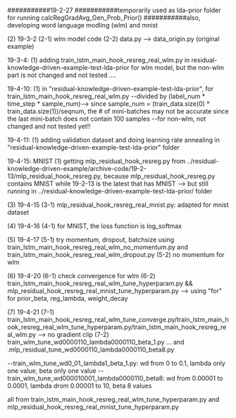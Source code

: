 ###########19-2-27
###########temporarily used as lda-prior folder for running calcRegGradAvg_Gen_Prob_Prior()
###########also, developing word language modling (wlm) and mnist

(2) 19-3-2
(2-1) wlm model code
(2-2) data.py --> data_origin.py (original example)


19-3-4:
(1) adding train_lstm_main_hook_resreg_real_wlm.py  in residual-knowledge-driven-example-test-lda-prior for wlm model, but the non-wlm part is not changed and not tested ....

19-4-10:
(1) in "residual-knowledge-driven-example-test-lda-prior", for train_lstm_main_hook_resreg_real_wlm.py
--divided by (label_num * time_step * sample_num)--> since sample_num = (train_data.size(0) * train_data.size(1))/seqnum, the # of mini-batches may not be accurate since the last mini-batch does not contain 100 samples 
--for non-wlm, not changed and not tested yet!!

19-4-11:
(1) adding validation dataset and doing learning rate annealing in "residual-knowledge-driven-example-test-lda-prior" folder

19-4-15:
MNIST
(1) getting mlp_residual_hook_resreg.py from ../residual-knowledge-driven-example/archive-code/19-2-13/mlp_residual_hook_resreg.py, because mlp_residual_hook_resreg.py contains MNIST while 19-2-13 is the latest that has MNIST --> but still running in ../residual-knowledge-driven-example-test-lda-prior/ folder

(3) 19-4-15
(3-1) mlp_residual_hook_resreg_real_mnist.py: adapted for mnist dataset

(4) 19-4-16
(4-1) for MNIST, the loss function is log_softmax

(5) 19-4-17
(5-1) try momentum, dropout, batchsize using train_lstm_main_hook_resreg_real_wlm_no_momentum.py and train_lstm_main_hook_resreg_real_wlm_dropout.py
(5-2) no momentum for wlm

(6) 19-4-20
(6-1) check convergence for wlm
(6-2) train_lstm_main_hook_resreg_real_wlm_tune_hyperparam.py && mlp_residual_hook_resreg_real_mnist_tune_hyperparam.py
      --> using "for" for prior_beta, reg_lambda, weight_decay

(7) 19-4-21
(7-1) train_lstm_main_hook_resreg_real_wlm_tune_converge.py/train_lstm_main_hook_resreg_real_wlm_tune_hyperparam.py/train_lstm_main_hook_resreg_real_wlm.py --> no gradient clip
(7-2) train_wlm_tune_wd0000110_lambda0000110_beta_1.py ... and .mlp_residual_tune_wd0000110_lambda0000110_beta8.py

--train_wlm_tune_wd0_01_lambda1_beta_1.py: wd from 0 to 0.1, lambda only one value, beta only one value
--train_wlm_tune_wd000010001_lambda0000110_beta8: wd from 0.00001 to 0.0001, lambda drom 0.00001 to 10, beta 8 values

all from train_lstm_main_hook_resreg_real_wlm_tune_hyperparam.py  and mlp_residual_hook_resreg_real_mnist_tune_hyperparam.py 
